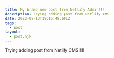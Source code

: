 ```yaml
---
title: My brand new post from Netlify Admin!!!
description: Trying adding post from Netlify CMS
date: 2022-08-13T19:16:48.601Z
tags:
  - post
layout:
  - post.njk
---
```

Trying adding post from Netlify CMS!!!!!